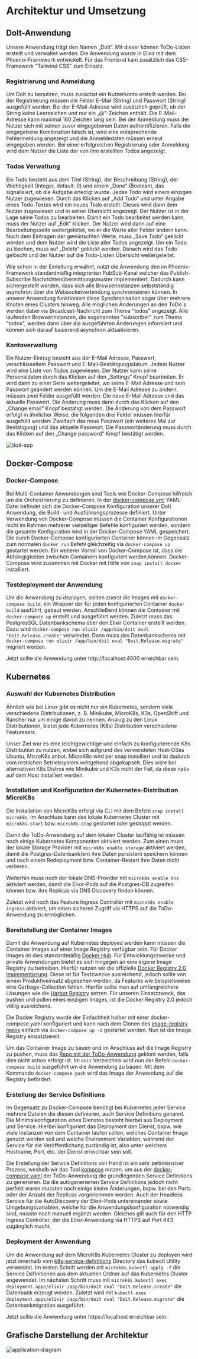 # Architektur und Umsetzung

## DoIt-Anwendung

Unsere Anwendung trägt den Namen „DoIt“. Mit dieser können ToDo-Listen erstellt und verwaltet werden. Die Anwendung wurde in Elixir mit dem Phoenix-Framework entwickelt. Für das Frontend kam zusätzlich das CSS-Framework "Tailwind CSS" zum Einsatz.

### Registrierung und Anmeldung

Um DoIt zu benutzen, muss zunächst ein Nutzerkonto erstellt werden. Bei der Registrierung müssen die Felder E-Mail (String) und Passwort (String) ausgefüllt werden. Bei der E-Mail-Adresse wird zusätzlich geprüft, ob der String keine Leerzeichen und nur ein „@“-Zeichen enthält. Die E-Mail-Adresse kann maximal 160 Zeichen lang sein. Bei der Anmeldung muss der Nutzer sich mit seinen zuvor eingegebenen Daten authentifizieren. Falls die eingegebene Kombination falsch ist, wird eine entsprechende Fehlermeldung angezeigt und die Anmeldedaten müssen erneut eingegeben werden. Bei einer erfolgreichen Registrierung oder Anmeldung wird dem Nutzer die Liste der von ihm erstellten Todos angezeigt.

### Todos Verwaltung

Ein Todo besteht aus dem Titel (String), der Beschreibung (String), der Wichtigkeit (Integer, default: 0) und einem „Done“ (Boolean), das signalisiert, ob die Aufgabe erledigt wurde. Jedes Todo wird einem einzigen Nutzer zugewiesen. Durch das Klicken auf „Add Todo“ und unter Angabe eines Todo-Textes wird ein neues Todo erstellt. Dieses wird dann dem Nutzer zugewiesen und in seiner Übersicht angezeigt. Der Nutzer ist in der Lage seine Todos zu bearbeiten. Damit ein Todo bearbeitet werden kann, muss der Nutzer auf „Edit“ klicken. Der Nutzer wird dann auf eine Bearbeitungsseite weitergeleitet, wo er die Werte aller Felder ändern kann. Nach dem Eintragen der gewünschten Werte, muss „Save Todo“ geklickt werden und dem Nutzer wird die Liste aller Todos angezeigt.
Um ein Todo zu löschen, muss auf „Delete“ geklickt werden. Danach wird das Todo gelöscht und der Nutzer auf die Todo-Listen Übersicht weitergeleitet. 

Wie schon in der Einleitung erwähnt, nutzt die Anwendung den im Phoenix-Framework standardmäßig integrierten PubSub-Kanal welcher das Publish-Subscribe Nachrichtenübermittlungsmuster implementiert. Dadurch kann sichergestellt werden, dass sich alle Browserinstanzen selbstständig asynchron über die Websocketverbindung synchronisieren können. In unserer Anwendung funktioniert diese Synchronisation sogar über mehrere Knoten eines Clusters hinweg. Alle möglichen Änderungen an den ToDo´s werden dabei via Broadcast-Nachricht zum Thema "todos" angezeigt. Alle laufenden Browserinstanzen, die sogenannten "subscriber" zum Thema "todos", werden dann über die ausgeführten Änderungen informiert und können sich darauf basierend asynchron aktualisieren.

### Kontoverwaltung

Ein Nutzer-Eintrag besteht aus der E-Mail Adresse, Passwort, verschlüsseltem Passwort und E-Mail-Bestätigungsdatum. Jedem Nutzer wird eine Liste von Todos zugewiesen. Der Nutzer kann seine Personaldaten durch das Klicken auf den „Settings“ Knopf bearbeiten. Er wird dann zu einer Seite weitergeleitet, wo seine E-Mail Adresse und sein Passwort geändert werden können. Um die E-Mail Adresse zu ändern, müssen zwei Felder ausgefüllt werden: Die neue E-Mail Adresse und das aktuelle Passwort. Die Änderung muss dann durch das Klicken auf den „Change email“ Knopf bestätigt werden. Die Änderung von dem Passwort erfolgt in ähnlicher Weise, die folgenden drei Felder müssen hierfür ausgefüllt werden: Zweifach das neue Passwort (ein weiteres Mal zur Bestätigung) und das aktuelle Passwort. Die Passwortänderung muss durch das Klicken auf den „Change password“ Knopf bestätigt werden.

![doit-app](https://github.com/Elixir2K8s/docs/blob/main/doit.PNG)

## Docker-Compose

### Docker-Compose

Bei Multi-Container Anwendungen sind Tools wie Docker-Compose hilfreich um die Orchestrierung zu definieren. In der [docker-compose.yml]( https://github.com/Elixir2K8s/doit/blob/master/docker-compose.yml) YAML-Datei befindet sich die Docker-Compose Konfiguration unserer DoIt Anwendung, die Build- und Ausführungsprozesse definiert. Unter Verwendung von Docker-Compose müssen die Container Konfigurationen nicht im Rahmen mehrerer vielzeiliger Befehle konfiguriert werden, sondern die gesamte Konfiguration wird in der Docker-Compose YAML gespeichert. Die durch Docker-Compose konfigurierten Container können im Gegensatz zum normalen `docker run` Befehl gleichzeitig via `docker-compose up` gestartet werden. Ein weiterer Vorteil von Docker-Compose ist, dass die Abhängigkeiten zwischen Containern konfiguriert werden können.
Docker-Compose wird zusammen mit Docker mit Hilfe von `snap install docker` installiert.

### Testdeployment der Anwendung

Um die Anwendung zu deployen, sollten zuerst die Images mit `docker-compose build`, ein Wrapper der für jeden konfigurierten Container `docker build` ausführt, gebaut werden. Anschließend können die Container mit `docker-compose up` erstellt und ausgeführt werden.
Zuletzt muss das PostgresSQL Datenbankschema über den Elixir Container erstellt werden. Dazu wird `docker-compose run elixir /app/bin/doit eval "Doit.Release.create"` verwendet.
Dann muss das Datenbankschema mit `docker-compose run elixir /app/bin/doit eval "Doit.Release.migrate"` migriert werden.

Jetzt sollte die Anwendung unter http://localhost:4000 erreichbar sein.


## Kubernetes

### Auswahl der Kubernetes Distribution

Ähnlich wie bei Linux gibt es nicht nur ein Kubernetes, sondern viele verschiedene Distributionen, z. B. Minikube, MicroK8s, K3s, OpenShift und Rancher nur um einige davon zu nennen. Analog zu den Linux Distributionen, bietet jede Kubernetes (K8s) Distribution verschiedene Featuresets. 

Unser Ziel war es eine leichtgewichtige und einfach zu konfigurierende K8s Distribution zu nutzen, wobei sich aufgrund des verwendeten Host-OSes Ubuntu, MicroK8s anbot. MicroK8s wird per snap installiert und ist dadurch vom restlichen Betriebsystem weitgehend abgekapselt. Dies wäre bei alternativen K8s Distros wie Minikube und K3s nicht der Fall, da diese nativ auf dem Host installiert werden.

### Installation und Konfiguration der Kubernetes-Distribution MicroK8s

Die Installation von MicroK8s erfolgt via CLI mit dem Befehl `snap install microk8s`. Im Anschluss kann das lokale Kubernetes Cluster mit `microk8s.start` bzw. `microk8s.stop` gestartet oder gestoppt werden.

Damit die ToDo-Anwendung auf dem lokalen Cluster lauffähig ist müssen noch einige Kubernetes Komponenten aktiviert werden. Zum einen muss der lokale Storage Provider mit `microk8s enable storage` aktiviert werden, damit die Postgres-Datenbank(en) ihre Daten persistent speichern können und nach einem Redeployment bzw. Container-Restart ihre Daten nicht verlieren.

Weiterhin muss noch der lokale DNS-Provider mit `microk8s enable dns` aktiviert werden, damit die Elixir-Pods auf die Postgres-DB zugreifen können bzw. ihre Replicas via DNS Discovery finden können.

Zuletzt wird noch das Feature Ingress Controller mit `microk8s enable ingress` aktiviert, um einen sicheren Zugriff via HTTPS auf die ToDo-Anwendung zu ermöglichen.

### Bereitstellung der Container Images

Damit die Anwendung auf Kubernetes deployed werden kann müssen die Container Images auf einer Image Registry verfügbar sein. Für Docker Images ist dies standardmäßig [Docker Hub](https://hub.docker.com/). Für Entwicklungszwecke und private Anwendungen bietet es sich hingegen an eine eigene Image Registry zu betreiben. Hierfür nutzen wir die offizielle [Docker Registry 2.0 Implementierung](https://hub.docker.com/_/registry). Diese ist für Testzwecke ausreichend, jedoch sollte von einem Produktiveinsatz abgesehen werden, da Features wie beispielsweise eine Garbage-Collection fehlen. Hierfür sollte man auf umfangreichere Lösungen wie die [Harbor Registry](https://goharbor.io/) setzen. Für unseren Einsatzzweck, das pushen und pullen eines einzigen Images, ist die Docker Registry 2.0 jedoch völlig ausreichend.

Die Docker Registry wurde der Einfachheit halber mit einer docker-compose.yaml konfiguriert und kann nach dem Clonen des [image-registry repos](https://github.com/Elixir2K8s/image-registry) einfach via `docker-compose up -d` gestartet werden. Nun ist die Image Registry einsatzbereit.

Um das Container Image zu bauen und im Anschluss auf die Image Registry zu pushen, muss das [Repo mit der ToDo-Anwendung](https://github.com/Elixir2K8s/doit) geklont werden, falls dies nicht schon erfolgt ist. Im `doit` Verzeichnis wird nun der Befehl `docker-compose build` ausgeführt um die Anwendung zu bauen. Mit dem Kommando `docker-compose push` wird das Image der Anwendung auf die Registry befördert.

### Erstellung der Service Definitions

Im Gegensatz zu Docker-Compose benötigt bei Kubernetes jeder Service mehrere Dateien die diesen definieren, auch Service Definitions genannt. Die Minimalkonfiguration eines Dienstes besteht hierbei aus Deployment und Service. Hierbei konfiguriert das Deployment den Dienst, bspw. wie viele Instanzen von dem Container laufen sollen, welches Container Image genutzt werden soll und welche Environment Variablen, während der Service für die Veröffentlichung zuständig ist, also unter welchem Hostname, Port, etc. der Dienst erreichbar sein soll.

Die Erstellung der Service Definitions von Hand ist ein sehr zeitintensiver Prozess, weshalb wir das Tool [kompose](https://kompose.io/) nutzen. um aus der [docker-compose.yaml](https://github.com/Elixir2K8s/doit/blob/master/docker-compose.yml) der ToDo-Anwendung die grundlegenden Service Definitions zu generieren. Da die autogenerierten Service Definitions jedoch nicht perfekt waren mussten noch einige kleine Änderungen, bspw. bei den Ports oder der Anzahl der Replicas vorgenommen werden. Auch der Headless Service für die AutoDiscovery der Elixir-Pods untereinander sowie Umgebungsvariablen, welche für die Anwendungskonfiguration notwendig sind, musste noch manuell ergänzt werden. Gleiches gilt auch für den HTTP Ingress Controller, der die Elixir-Anwendung via HTTPS auf Port 443 zugänglich macht.

### Deployment der Anwendung

Um die Anwendung auf dem MicroK8s Kubernetes Cluster zu deployen wird jetzt innerhalb vom [k8s-service-definitions](https://github.com/Elixir2K8s/k8s-service-definitions) Directory das kubectl Utility verwendet. Im ersten Schritt werden mit `microk8s.kubectl apply -f` die Service Definitionen aus dem aktuellen Ordner auf das Kubernetes Cluster angewendet. Im nächsten Schritt muss mit `microk8s.kubectl exec deployment.apps/elixir /app/bin/doit eval "Doit.Release.create"` die Datenbank erzeugt werden. Zuletzt wird mit `kubectl exec deployment.apps/elixir /app/bin/doit eval "Doit.Release.migrate"` die Datenbankmigration ausgeführt.

Jetzt sollte die Anwendung unter https://localhost erreichbar sein.

## Grafische Darstellung der Architektur
![application-diagram](https://github.com/Elixir2K8s/docs/blob/main/application_diagram.png)

